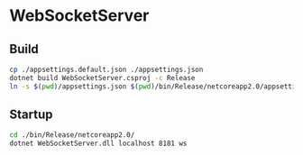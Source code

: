 # WebSocketServer
## Build
```bash
cp ./appsettings.default.json ./appsettings.json
dotnet build WebSocketServer.csproj -c Release
ln -s $(pwd)/appsettings.json $(pwd)/bin/Release/netcoreapp2.0/appsettings.json
```
## Startup
```bash
cd ./bin/Release/netcoreapp2.0/
dotnet WebSocketServer.dll localhost 8181 ws
```
